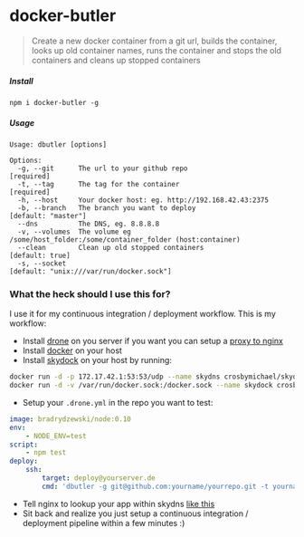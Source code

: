 docker-butler
==============

> Create a new docker container from a git url, builds the container, looks up old container names, runs the container and stops the old containers and cleans up stopped containers

##### Install
`npm i docker-butler -g`


##### Usage
```
Usage: dbutler [options]

Options:
  -g, --git      The url to your github repo                                              [required]
  -t, --tag      The tag for the container                                                [required]
  -h, --host     Your docker host: eg. http://192.168.42.43:2375
  -b, --branch   The branch you want to deploy                                            [default: "master"]
  --dns          The DNS, eg. 8.8.8.8
  -v, --volumes  The volume eg /some/host_folder:/some/container_folder (host:container)
  --clean        Clean up old stopped containers                                          [default: true]
  -s, --socket                                                                            [default: "unix:///var/run/docker.sock"]
```



### What the heck should I use this for? 
I use it for my continuous integration / deployment workflow. This is my workflow:

- Install [drone](https://github.com/drone/drone) on you server if you want you can setup a [proxy to nginx](https://github.com/drone/docs/blob/master/install.rst#proxy-server)
- Install [docker](https://docs.docker.com/) on your host
- Install [skydock](https://github.com/crosbymichael/skydock) on your host by running:

```bash
docker run -d -p 172.17.42.1:53:53/udp --name skydns crosbymichael/skydns -nameserver 8.8.8.8:53 -domain docker
docker run -d -v /var/run/docker.sock:/docker.sock --name skydock crosbymichael/skydock -ttl 30 -environment dev -s /docker.sock -domain docker -name skydns
```

- Setup your `.drone.yml` in the repo you want to test:

```yaml
image: bradrydzewski/node:0.10
env:
    - NODE_ENV=test
script:
    - npm test
deploy:
    ssh:
        target: deploy@yourserver.de
        cmd: 'dbutler -g git@github.com:yourname/yourrepo.git -t yourname/yourtag -e NODE_ENV=staging --dns=172.17.42.1'
```

- Tell nginx to lookup your app within skydns [like this](https://github.com/crosbymichael/skydock/blob/master/contrib/nginx.conf)
- Sit back and realize you just setup a continuous integration / deployment pipeline within a few minutes :)


